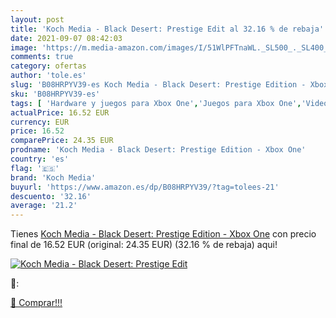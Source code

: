 ```yaml
---
layout: post
title: 'Koch Media - Black Desert: Prestige Edit al 32.16 % de rebaja'
date: 2021-09-07 08:42:03
image: 'https://m.media-amazon.com/images/I/51WlPFTnaWL._SL500_._SL400_.jpg'
comments: true
category: ofertas
author: 'tole.es'
slug: 'B08HRPYV39-es Koch Media - Black Desert: Prestige Edition - Xbox One'
sku: 'B08HRPYV39-es'
tags: [ 'Hardware y juegos para Xbox One','Juegos para Xbox One','Videojuegos','koch media','xbox', ]
actualPrice: 16.52 EUR
currency: EUR
price: 16.52
comparePrice: 24.35 EUR
prodname: 'Koch Media - Black Desert: Prestige Edition - Xbox One'
country: 'es'
flag: '🇪🇸'
brand: 'Koch Media'
buyurl: 'https://www.amazon.es/dp/B08HRPYV39/?tag=tolees-21'
descuento: '32.16'
average: '21.2'
---
```


Tienes [Koch Media - Black Desert: Prestige Edition - Xbox One](https://www.amazon.es/dp/B08HRPYV39/?tag=tolees-21) con precio final de  16.52 EUR (original: 24.35 EUR) (32.16 %  de rebaja) aqui!

[![Koch Media - Black Desert: Prestige Edit](https://m.media-amazon.com/images/I/51WlPFTnaWL._SL500_._SL400_.jpg)](https://www.amazon.es/dp/B08HRPYV39/?tag=tolees-21)

🔎:


[🛒 Comprar!!!](https://www.amazon.es/dp/B08HRPYV39/?tag=tolees-21)
